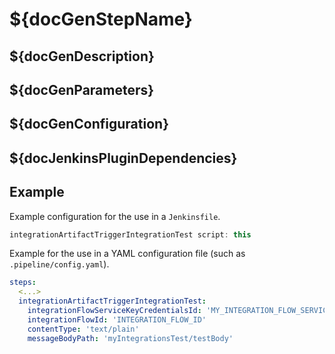 # ${docGenStepName}

## ${docGenDescription}

## ${docGenParameters}

## ${docGenConfiguration}

## ${docJenkinsPluginDependencies}

## Example

Example configuration for the use in a `Jenkinsfile`.

```groovy
integrationArtifactTriggerIntegrationTest script: this
```

Example for the use in a YAML configuration file (such as `.pipeline/config.yaml`).

```yaml
steps:
  <...>
  integrationArtifactTriggerIntegrationTest:
    integrationFlowServiceKeyCredentialsId: 'MY_INTEGRATION_FLOW_SERVICE_KEY'
    integrationFlowId: 'INTEGRATION_FLOW_ID'
    contentType: 'text/plain'
    messageBodyPath: 'myIntegrationsTest/testBody'
```
